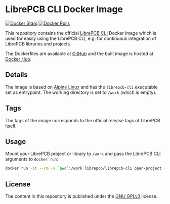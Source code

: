 # LibrePCB CLI Docker Image

[![Docker Stars](https://img.shields.io/docker/stars/librepcb/librepcb-cli.svg)](https://hub.docker.com/r/librepcb/librepcb-cli/)
[![Docker Pulls](https://img.shields.io/docker/pulls/librepcb/librepcb-cli.svg)](https://hub.docker.com/r/librepcb/librepcb-cli/)

This repository contains the official [LibrePCB CLI](http://librepcb.org)
Docker image which is used for easily using the LibrePCB CLI, e.g. for
continuous integration of LibrePCB libraries and projects.

The Dockerfiles are available at
[GitHub](https://github.com/LibrePCB/docker-librepcb-cli) and the built image
is hosted at [Docker Hub](https://hub.docker.com/r/librepcb/librepcb-cli/).


## Details

The image is based on [Alpine Linux](https://alpinelinux.org/) and has the
`librepcb-cli` executable set as entrypoint. The working directory is set to
`/work` (which is empty).


## Tags

The tags of the image corresponds to the official release tags of LibrePCB
itself.


## Usage

Mount your LibrePCB project or library to `/work` and pass the LibrePCB CLI
arguments to `docker run`:

```bash
docker run -it --rm -v `pwd`:/work librepcb/librepcb-cli open-project --help
```


## License

The content in this repository is published under the
[GNU GPLv3](http://www.gnu.org/licenses/gpl-3.0.html) license.

